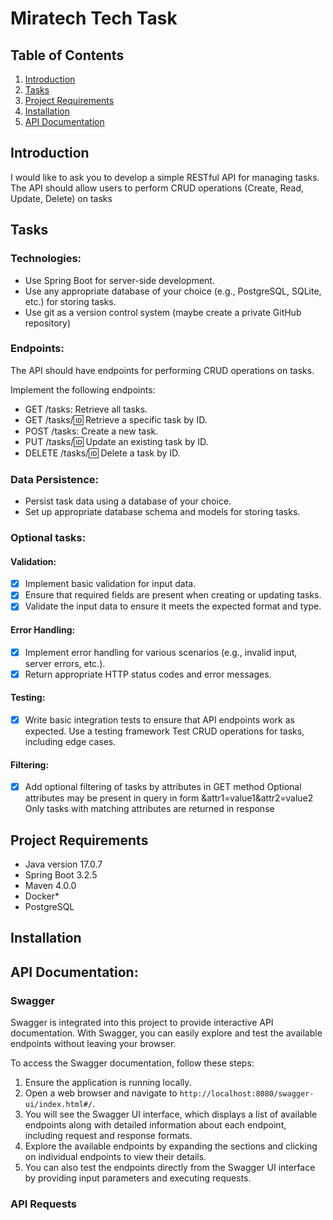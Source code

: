 # Miratech Tech Task
## Table of Contents
1. [Introduction](#Introduction)
2. [Tasks](#Tasks)
3. [Project Requirements](#Project-Requirements)
4. [Installation](#Installation)
5. [API Documentation](#API-Documentation)

## Introduction
I would like to ask you to develop a simple RESTful API for managing tasks. 
The API should allow users to perform CRUD operations (Create, Read, Update, Delete) on tasks

## Tasks

### Technologies:
- Use Spring Boot for server-side development.
- Use any appropriate database of your choice (e.g., PostgreSQL, SQLite, etc.) for storing tasks.
- Use git as a version control system (maybe create a private GitHub repository)

### Endpoints:
The API should have endpoints for performing CRUD operations on tasks.

Implement the following endpoints:
- GET /tasks: Retrieve all tasks.
- GET /tasks/:id: Retrieve a specific task by ID.
- POST /tasks: Create a new task.
- PUT /tasks/:id: Update an existing task by ID.
- DELETE /tasks/:id: Delete a task by ID.

### Data Persistence:
- Persist task data using a database of your choice.
- Set up appropriate database schema and models for storing tasks.

### Optional tasks:

#### Validation:
- [x] Implement basic validation for input data.
- [x] Ensure that required fields are present when creating or updating tasks.
- [x] Validate the input data to ensure it meets the expected format and type.
#### Error Handling:
- [x] Implement error handling for various scenarios (e.g., invalid input, server errors, etc.).
- [x] Return appropriate HTTP status codes and error messages.
#### Testing:
- [x] Write basic integration tests to ensure that API endpoints work as expected.
Use a testing framework
Test CRUD operations for tasks, including edge cases.
#### Filtering:
- [x] Add optional filtering of tasks by attributes in GET method
Optional attributes may be present in query in form &attr1=value1&attr2=value2
Only tasks with matching attributes are returned in response

## Project Requirements
- Java version 17.0.7
- Spring Boot 3.2.5
- Maven 4.0.0
- Docker*
- PostgreSQL

## Installation

## API Documentation:
### Swagger
Swagger is integrated into this project to provide interactive API documentation. With Swagger, you can easily explore and test the available endpoints without leaving your browser.

To access the Swagger documentation, follow these steps:

1. Ensure the application is running locally.
2. Open a web browser and navigate to `http://localhost:8080/swagger-ui/index.html#/`.
3. You will see the Swagger UI interface, which displays a list of available endpoints along with detailed information about each endpoint, including request and response formats.
4. Explore the available endpoints by expanding the sections and clicking on individual endpoints to view their details.
5. You can also test the endpoints directly from the Swagger UI interface by providing input parameters and executing requests.

### API Requests

